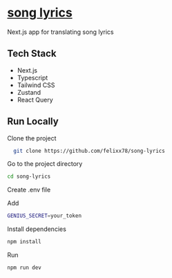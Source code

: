 # [song lyrics](https://song-lyrics.org/)

Next.js app for translating song lyrics

## Tech Stack

- Next.js
- Typescript
- Tailwind CSS
- Zustand
- React Query

## Run Locally

Clone the project

```bash
  git clone https://github.com/felixx78/song-lyrics
```

Go to the project directory

```bash
cd song-lyrics
```

Create .env file

Add

```bash
GENIUS_SECRET=your_token
```

Install dependencies

```bash
npm install
```

Run

```bash
npm run dev
```
